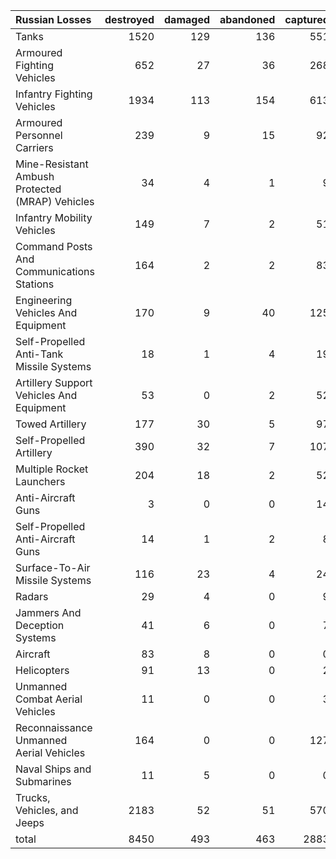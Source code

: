 | Russian Losses                                   |   destroyed |   damaged |   abandoned |   captured |   total |
|:-------------------------------------------------|------------:|----------:|------------:|-----------:|--------:|
| Tanks                                            |        1520 |       129 |         136 |        551 |    2336 |
| Armoured Fighting Vehicles                       |         652 |        27 |          36 |        268 |     983 |
| Infantry Fighting Vehicles                       |        1934 |       113 |         154 |        613 |    2814 |
| Armoured Personnel Carriers                      |         239 |         9 |          15 |         92 |     355 |
| Mine-Resistant Ambush Protected  (MRAP) Vehicles |          34 |         4 |           1 |          9 |      48 |
| Infantry Mobility Vehicles                       |         149 |         7 |           2 |         51 |     209 |
| Command Posts And Communications Stations        |         164 |         2 |           2 |         83 |     251 |
| Engineering Vehicles And Equipment               |         170 |         9 |          40 |        125 |     344 |
| Self-Propelled Anti-Tank Missile Systems         |          18 |         1 |           4 |         19 |      42 |
| Artillery Support Vehicles And Equipment         |          53 |         0 |           2 |         52 |     107 |
| Towed Artillery                                  |         177 |        30 |           5 |         97 |     309 |
| Self-Propelled Artillery                         |         390 |        32 |           7 |        107 |     536 |
| Multiple Rocket Launchers                        |         204 |        18 |           2 |         52 |     276 |
| Anti-Aircraft Guns                               |           3 |         0 |           0 |         14 |      17 |
| Self-Propelled Anti-Aircraft Guns                |          14 |         1 |           2 |          8 |      25 |
| Surface-To-Air Missile Systems                   |         116 |        23 |           4 |         24 |     167 |
| Radars                                           |          29 |         4 |           0 |          9 |      42 |
| Jammers And Deception Systems                    |          41 |         6 |           0 |          7 |      54 |
| Aircraft                                         |          83 |         8 |           0 |          0 |      91 |
| Helicopters                                      |          91 |        13 |           0 |          2 |     106 |
| Unmanned Combat Aerial Vehicles                  |          11 |         0 |           0 |          3 |      14 |
| Reconnaissance Unmanned Aerial Vehicles          |         164 |         0 |           0 |        127 |     291 |
| Naval Ships and Submarines                       |          11 |         5 |           0 |          0 |      16 |
| Trucks, Vehicles, and Jeeps                      |        2183 |        52 |          51 |        570 |    2856 |
| total                                            |        8450 |       493 |         463 |       2883 |   12289 |